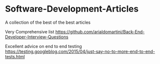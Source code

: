 # Software-Development-Articles
A collection of the best of the best articles

Very Comprehensive list
https://github.com/arialdomartini/Back-End-Developer-Interview-Questions

Excellent advice on end to end testing
https://testing.googleblog.com/2015/04/just-say-no-to-more-end-to-end-tests.html



